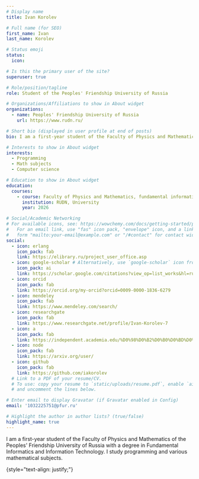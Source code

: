 ```yaml
---
# Display name
title: Ivan Korolev

# Full name (for SEO)
first_name: Ivan
last_name: Korolev

# Status emoji
status:
  icon: 

# Is this the primary user of the site?
superuser: true

# Role/position/tagline
role: Student of the Peoples' Friendship University of Russia

# Organizations/Affiliations to show in About widget
organizations:
  - name: Peoples' Friendship University of Russia
    url: https://www.rudn.ru/

# Short bio (displayed in user profile at end of posts)
bio: I am a first-year student of the Faculty of Physics and Mathematics of the Peoples' Friendship University of Russia with a degree in Fundamental Informatics and Information Technology. I study programming and various mathematical subjects.

# Interests to show in About widget
interests:
  - Programming
  - Math subjects
  - Computer science

# Education to show in About widget
education:
  courses:
    - course: Faculty of Physics and Mathematics, fundamental informatics and information technologies.
      institution: RUDN, University
      year: 2026

# Social/Academic Networking
# For available icons, see: https://wowchemy.com/docs/getting-started/page-builder/#icons
#   For an email link, use "fas" icon pack, "envelope" icon, and a link in the
#   form "mailto:your-email@example.com" or "/#contact" for contact widget.
social:
  - icon: erlang
    icon_pack: fab
    link: https://elibrary.ru/project_user_office.asp
  - icon: google-scholar # Alternatively, use `google-scholar` icon from `ai` icon pack
    icon_pack: ai
    link: https://scholar.google.com/citations?view_op=list_works&hl=ru&user=UXatEbcAAAAJ
  - icon: orcid
    icon_pack: fab
    link: https://orcid.org/my-orcid?orcid=0009-0000-1836-6279
  - icon: mendeley
    icon_pack: fab
    link: https://www.mendeley.com/search/
  - icon: researchgate
    icon_pack: fab
    link: https://www.researchgate.net/profile/Ivan-Korolev-7
  - icon: a
    icon_pack: fab
    link: https://independent.academia.edu/%D0%98%D0%B2%D0%B0%D0%BD%D0%9A%D0%BE%D1%80%D0%BE%D0%BB%D0%B5%D0%B23
  - icon: node
    icon_pack: fab
    link: https://arxiv.org/user/
  - icon: github
    icon_pack: fab
    link: https://github.com/iakorolev
  # Link to a PDF of your resume/CV.
  # To use: copy your resume to `static/uploads/resume.pdf`, enable `ai` icons in `params.yaml`,
  # and uncomment the lines below.

# Enter email to display Gravatar (if Gravatar enabled in Config)
email: '1032225751@pfur.ru'

# Highlight the author in author lists? (true/false)
highlight_name: true
---
```


I am a first-year student of the Faculty of Physics and Mathematics of the Peoples' Friendship University of Russia with a degree in Fundamental Informatics and Information Technology. I study programming and various mathematical subjects.

{style="text-align: justify;"}
